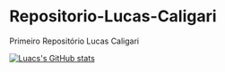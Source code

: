 # Repositorio-Lucas-Caligari
Primeiro Repositório Lucas Caligari

[![Luacs's GitHub stats](https://github-readme-stats.vercel.app/api?username=lucascaligari)](https://github.com/lucascaligari/github-readme-stats)



<div>
<link rel="stylesheet" type='text/css' href="https://cdn.jsdelivr.net/gh/devicons/devicon@latest/devicon.min.css" />
          
<link rel="stylesheet" type='text/css' href="https://cdn.jsdelivr.net/gh/devicons/devicon@latest/devicon.min.css" />
</div>          

